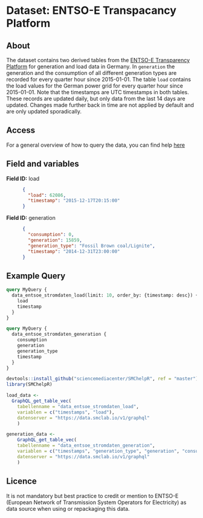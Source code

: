 # Dataset: ENTSO-E Transpacancy Platform

## About <a name = "about"></a>

The dataset contains two derived tables from the [ENTSO-E Transparency Platform](https://transparency.entsoe.eu/) for generation and load data in Germany. In `generation` the generation and the consumption of all different generation types are recorded for every quarter hour since 2015-01-01. The table `load` contains the load values for the German power grid for every quarter hour since 2015-01-01. Note that the timestamps are UTC timestamps in both tables. These records are updated daily, but only data from the last 14 days are updated. Changes made further back in time are not applied by default and are only updated sporadically. 

## Access <a name = "access"></a>

For a general overview of how to query the data, you can find help [here](../README.md)

## Field and variables

**Field ID:** load

```JSON
      {
        "load": 62086,
        "timestamp": "2015-12-17T20:15:00"
      }
```

**Field ID:** generation

```JSON
      {
        "consumption": 0,
        "generation": 15859,
        "generation_type": "Fossil Brown coal/Lignite",
        "timestamp": "2014-12-31T23:00:00"
      }
```



## Example Query

```GraphQL
query MyQuery {
  data_entsoe_stromdaten_load(limit: 10, order_by: {timestamp: desc}) {
    load
    timestamp
  }
}
```

```GraphQL
query MyQuery {
  data_entsoe_stromdaten_generation {
    consumption
    generation
    generation_type
    timestamp
  }
}
```

```R
devtools::install_github("sciencemediacenter/SMChelpR", ref = "master")
library(SMChelpR)

load_data <-
  GraphQL_get_table_vec(
    tabellenname = "data_entsoe_stromdaten_load",
    variablen = c("timestamps", "load"),
    datenserver = "https://data.smclab.io/v1/graphql"
    )

generation_data <-
    GraphQL_get_table_vec(
    tabellenname = "data_entsoe_stromdaten_generation",
    variablen = c("timestamps", "generation_type", "generation", "consumption"),
    datenserver = "https://data.smclab.io/v1/graphql"
    )

```

## Licence

It is not mandatory but best practice to credit or mention to ENTSO-E (European Network of Transmission System Operators for Electricity) as data source when using or repackaging this data.
